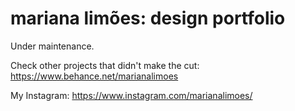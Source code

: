 # mariana limões: design portfolio
Under maintenance.


Check other projects that didn't make the cut: https://www.behance.net/marianalimoes

My Instagram: https://www.instagram.com/marianalimoes/
